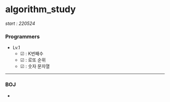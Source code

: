 # algorithm_study
*start : 220524*
### Programmers
- Lv.1
    - ☑ : K번째수
    - ☑ : 로또 순위
    - ☑ : 숫자 문자열
---
### BOJ
- 